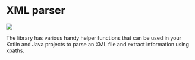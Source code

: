 # XML parser
[![](https://jitpack.io/v/digitalservicebund/xml-parser.svg)](https://jitpack.io/#digitalservicebund/xml-parser)

The library has various handy helper functions that can be used in your Kotlin and Java projects to parse an XML file and extract information using xpaths.
